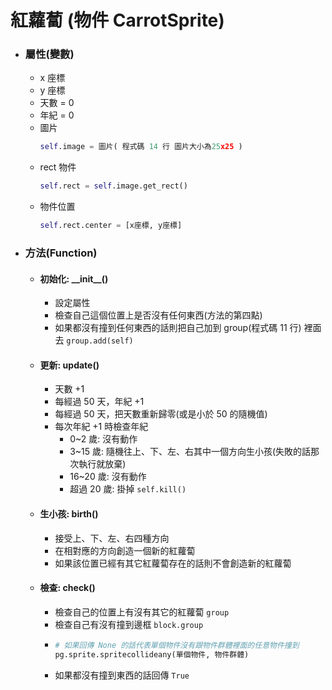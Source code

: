 # 紅蘿蔔 (物件 CarrotSprite)

-   ### 屬性(變數)
    -   x 座標
    -   y 座標
    -   天數 = 0
    -   年紀 = 0
    -   圖片
        ```python
        self.image = 圖片( 程式碼 14 行 圖片大小為25x25 )
        ```
    -   rect 物件
        ```python
        self.rect = self.image.get_rect()
        ```
    -   物件位置
        ```python
        self.rect.center = [x座標, y座標]
        ```
-   ### 方法(Function)
    -   #### 初始化: \_\_init\_\_()
        -   設定屬性
        -   檢查自己這個位置上是否沒有任何東西(方法的第四點)
        -   如果都沒有撞到任何東西的話則把自己加到 group(程式碼 11 行) 裡面去
            `group.add(self)`
    -   #### 更新: update()
        -   天數 +1
        -   每經過 50 天，年紀 +1
        -   每經過 50 天，把天數重新歸零(或是小於 50 的隨機值)
        -   每次年紀 +1 時檢查年紀
            -   0~2 歲: 沒有動作
            -   3~15 歲: 隨機往上、下、左、右其中一個方向生小孩(失敗的話那次執行就放棄)
            -   16~20 歲: 沒有動作
            -   超過 20 歲: 掛掉
                `self.kill()`
    -   #### 生小孩: birth()
        -   接受上、下、左、右四種方向
        -   在相對應的方向創造一個新的紅蘿蔔
        -   如果該位置已經有其它紅蘿蔔存在的話則不會創造新的紅蘿蔔
    -   #### 檢查: check()
        -   檢查自己的位置上有沒有其它的紅蘿蔔 `group`
        -   檢查自己有沒有撞到邊框 `block.group`
        -   ```python
            # 如果回傳 None 的話代表單個物件沒有跟物件群體裡面的任意物件撞到
            pg.sprite.spritecollideany(單個物件, 物件群體)
            ```
        -   如果都沒有撞到東西的話回傳 `True`
